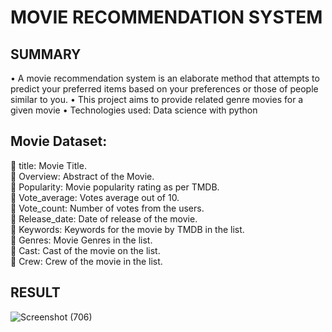 # MOVIE RECOMMENDATION SYSTEM
## SUMMARY
• A movie recommendation system is an elaborate method that attempts to predict
your preferred items based on your preferences or those of people similar to you.
• This project aims to provide related genre movies for a given movie
• Technologies used: Data science with python

## Movie Dataset:
	title: Movie Title. <br>
	Overview: Abstract of the Movie.<br>
	Popularity: Movie popularity rating as per TMDB.<br>
	Vote_average: Votes average out of 10.<br>
	Vote_count: Number of votes from the users.<br>
	Release_date: Date of release of the movie.<br>
	Keywords: Keywords for the movie by TMDB in the list.<br>
	Genres: Movie Genres in the list.<br>
	Cast: Cast of the movie on the list.<br>
	Crew: Crew of the movie in the list. <br>
## RESULT
![Screenshot (706)](https://github.com/Gajalakshmi75/Movie-Recommendation-System/assets/126240213/046b010d-a779-4884-ae0e-8a42f9320f04)

